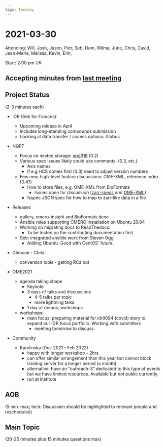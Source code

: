 ```yaml
---
tags: Tuesday
---
```


# 2021-03-30

Attending: Will, Josh, Jason, Petr, Seb, Dom, Wilma, June, Chris, David, Jean-Marie, Melissa, Kevin, Erin, 

Start: 2:00 pm UK

## Accepting minutes from [last meeting](https://github.com/ome/meeting-minutes)

## Project Status

(2-3 minutes each)

- IDR (Seb for Frances): 
  - Upcoming release in April
  - includes long-standing compounds submission
  - Looking at data transfer / access options: Globus

- NGFF
  - Focus on nested storage: [proj#16](https://github.com/orgs/ome/projects/16) (0.2)
  - Various spec issues likely could use comments. (0.3, etc.)
    - Axis names
    - If e.g HCS comes first (0.3) need to adjust version numbers
  - Few new, high-level feature discussions: OME-XML, reference index (0.4?)
    - How to store files, e.g. OME-XML from BioFormats
      - Issues open for discussion ([zarr-specs](https://github.com/zarr-developers/zarr-specs/issues/112) and [OME-XML](https://github.com/ome/ngff/issues/27))
    - fsspec JSON spec for how to map to zarr-like data in a file

- Releases
  - gallery, omero-insight and BioFormats done
  - Ansible roles supporting OMERO installation on Ubuntu 20.04
  - Working on migrating docs to ReadThedocs.
    - To be tested on the contributing documentation first
  - Seb: integrated ansible work from Steven Ogg
    - Adding Ubuntu. Good with CentOS' future.

- Glencoe - Chris:
  - conversion tools - getting RCs out

- OME2021
  - agenda taking shape
    - Keynote
    - 3 days of talks and discussions
      - 4-5 talks per topic
      - more lightning talks
    - 1 day of demos, workshops 
  - workshops:
    - main focus: preparing material for idr0094 (covid) story to expand our IDR focus portfolio. Working with submitters
      - meeting tomorrow to discuss

- Community
  - Karolinska (Dec 2021 - Feb 2022)
    - happy with longer workshop - 2hrs
    - can offer similar arrangement than this year but cannot block training server for a longer period (a month)
    - alternative: have an "outreach-3" dedicated to this type of events but we have limited resources. Available but not public currently.
    - run at institute

## AOB

(5 min. max; tech. Discussion should be highlighted to relevant people and rescheduled)

## Main Topic

(20-25 minutes plus 15 minutes questions max)
